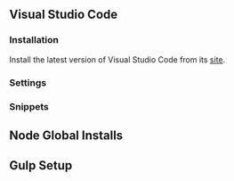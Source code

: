 ## Visual Studio Code

### Installation
Install the latest version of Visual Studio Code from its [site](https://code.visualstudio.com/).


### Settings

### Snippets


## Node Global Installs

## Gulp Setup
